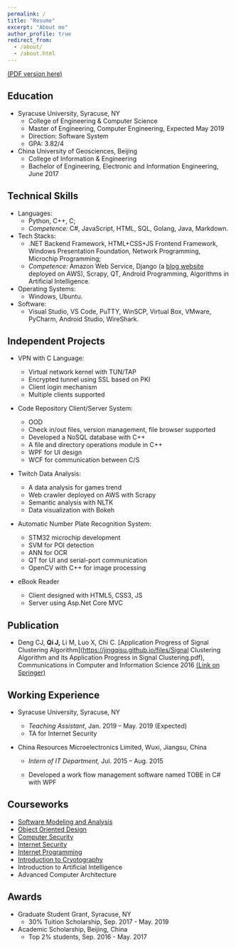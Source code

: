 ```yaml
---
permalink: /
title: "Resume"
excerpt: "About me"
author_profile: true
redirect_from: 
  - /about/
  - /about.html
---
```


[(PDF version here)](https://jingqisu.github.io/files/resume-JineQi.v0.2.pdf)
## Education

- Syracuse University, Syracuse, NY
  - College of Engineering & Computer Science
  - Master of Engineering, Computer Engineering, Expected May 2019
  - Direction: Software System
  - GPA: 3.82/4
- China University of Geosciences, Beijing
  - College of Information & Engineering
  - Bachelor of Engineering, Electronic and Information Engineering, June 2017

## Technical Skills

- Languages:
  - Python, C++, C;
  - *Competence:* C#, JavaScript, HTML, SQL, Golang, Java, Markdown.
- Tech Stacks:
  - .NET Backend Framework, HTML+CSS+JS Frontend Framework, Windows Presentation Foundation, Network Programming, Microchip Programming;
  - *Competence:* Amazon Web Service, Django (a [blog website](http://18.216.116.220/) deployed on AWS), Scrapy, QT, Android Programming, Algorithms in Artificial Intelligence.
- Operating Systems:
  - Windows, Ubuntu.
- Software:
  - Visual Studio, VS Code, PuTTY, WinSCP, Virtual Box, VMware, PyCharm, Android Studio, WireShark.

## Independent Projects

- VPN with C Language:
  - Virtual network kernel with TUN/TAP
  - Encrypted tunnel using SSL based on PKI
  - Client login mechanism
  - Multiple clients supported

- Code Repository Client/Server System:
  - OOD
  - Check in/out files, version management, file browser supported
  - Developed a NoSQL database with C++
  - A file and directory operations module in C++ 
  - WPF for UI design
  - WCF for communication between C/S

- Twitch Data Analysis:
  - A data analysis for games trend
  - Web crawler deployed on AWS with Scrapy
  - Semantic analysis with NLTK
  - Data visualization with Bokeh

- Automatic Number Plate Recognition System:
  - STM32 microchip development
  - SVM for POI detection
  - ANN for OCR
  - QT for UI and serial-port communication
  - OpenCV with C++ for image processing

- eBook Reader
  - Client designed with HTML5, CSS3, JS
  - Server using Asp.Net Core MVC

## Publication

- Deng CJ, **Qi J,** Li M, Luo X, Chi C. [Application Progress of Signal Clustering Algorithm](https://jingqisu.github.io/files/Signal Clustering Algorithm and its Application Progress in Signal Clustering.pdf), Communications in Computer and Information Science 2016 [(Link on Springer)](https://link.springer.com/chapter/10.1007/978-981-10-2053-7_20)

## Working Experience

* Syracuse University, Syracuse, NY
  * *Teaching Assistant*, Jan. 2019 – May. 2019 (Expected) 
  * TA for Internet Security

* China Resources Microelectronics Limited, Wuxi, Jiangsu, China

  * *Intern of IT Department,* Jul. 2015 – Aug. 2015

  * Developed a work flow management software named TOBE in C# with WPF

## Courseworks

- [Software Modeling and Analysis](https://ecs.syr.edu/faculty/fawcett/handouts/webpages/CSE681.htm)
- [Object Oriented Design](https://ecs.syr.edu/faculty/fawcett/handouts/webpages/CSE687.htm)
- [Computer Security](http://www.cis.syr.edu/~wedu/Teaching/InternetSecurity/)
- [Internet Security](http://www.cis.syr.edu/~wedu/Teaching/InternetSecurity/)
- [Internet Programming](https://ecs.syr.edu/faculty/fawcett/handouts/webpages/CSE686.htm)
- [Introduction to Cryotography](http://www.cis.syr.edu/courses/cis428/)
- Introduction to Artificial Intelligence
- Advanced Computer Architecture

## Awards

- Graduate Student Grant, Syracuse, NY
  - 30% Tuition Scholarship, Sep. 2017 - May. 2019
- Academic Scholarship, Beijing, China
  - Top 2% students, Sep. 2016 - May. 2017

